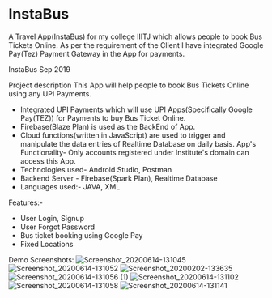 # InstaBus

A Travel App(InstaBus) for my college IIITJ which allows people to book Bus Tickets Online.
As per the requirement of the Client I have integrated Google Pay(Tez) Payment Gateway in the App for payments.

InstaBus
Sep 2019

Project description
This App will help people to book Bus Tickets Online using any UPI Payments.
- Integrated UPI Payments which will use UPI Apps(Specifically Google Pay(TEZ)) for Payments to buy Bus Ticket Online.
- Firebase(Blaze Plan) is used as the BackEnd of App.
- Cloud functions(written in JavaScript) are used to trigger and manipulate the data entries of Realtime Database on daily basis.
App's Functionality-
Only accounts registered under Institute's domain can access this App.
- Technologies used- Android Studio, Postman
- Backend Server - Firebase(Spark Plan), Realtime Database
- Languages used:- JAVA, XML

Features:-
- User Login, Signup
- User Forgot Password
- Bus ticket booking using Google Pay 
- Fixed Locations

Demo Screenshots:
![Screenshot_20200614-131045](https://user-images.githubusercontent.com/43453065/84592888-76b9b280-ae66-11ea-9918-4cd785b555d2.png)
![Screenshot_20200614-131052](https://user-images.githubusercontent.com/43453065/84592891-78837600-ae66-11ea-8017-f1db396a0ac6.png)
![Screenshot_20200202-133635](https://user-images.githubusercontent.com/43453065/84592893-791c0c80-ae66-11ea-8f9c-21bc13771104.png)
![Screenshot_20200614-131056 (1)](https://user-images.githubusercontent.com/43453065/84592894-79b4a300-ae66-11ea-8a8e-72c0044ad4cb.png)
![Screenshot_20200614-131102](https://user-images.githubusercontent.com/43453065/84592895-7a4d3980-ae66-11ea-9072-e87a574e3c32.png)
![Screenshot_20200614-131058](https://user-images.githubusercontent.com/43453065/84592896-7a4d3980-ae66-11ea-9750-376e705509a8.png)
![Screenshot_20200614-131141](https://user-images.githubusercontent.com/43453065/84592897-7ae5d000-ae66-11ea-825d-c61ac1e21603.png)


